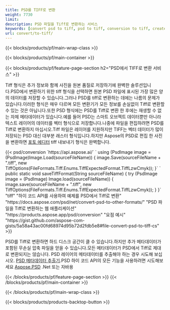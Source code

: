 ```yaml
---
title: PSD를 TIFF로 변환
weight: 7730
limit: 
description: PSD 파일을 Tiff로 변환하는 서비스
keywords: [convert psd to tiff, psd to tiff, conversion to tiff, create tiff from psd, print psd as tiff]
url: convert/to-tiff/
---
```


{{< blocks/products/pf/main-wrap-class >}}

{{< blocks/products/pf/main-container >}}

{{< blocks/products/pf/feature-page-section h2="PSD에서 TIFF로 변환 서비스" >}}
<p>Tiff 형식은 추가 정보와 함께 사진을 원본 품질로 저장하기에 완벽한 솔루션입니다.PSD에서 변환하기 위한 tiff 형식을 선택하면 원본 PSD 파일에 표시된 가장 많은 양의 데이터를 저장할 수 있습니다.그러나 PSD를 tiff로 변환하는 데에는 나름의 문제가 있습니다.이러한 형식은 매우 다르며 모든 변환기가 모든 정보를 손실없이 Tiff로 변환할 수 있는 것은 아닙니다.또한 PSD 형식에는 PSD를 Tiff로 변환 한 후에는 재생할 수 없는 자체 메타데이터가 있습니다.예를 들어 PSD는 스마트 오브젝트 데이터뿐만 아니라 텍스트 레이어의 데이터를 벡터 형식으로 저장합니다.나중에 파일을 편집하려면 PSD를 Tiff로 변환하지 마십시오.Tiff 파일은 레이어를 지원하지만 TIFF는 벡터 데이터가 많이 저장되는 PSD 대신 대부분 래스터 형식입니다.하지만 Aspose의 PSD로 편집 한 사진을 변환하면 <a href="https://products.aspose.app/psd/photo-editor">포토 에디터</a> tiff 내보내기 형식은 완벽합니다.</p>
{{< psd/conversion `https://api.aspose.ai/` 
`    using (PsdImage image = (PsdImage)Image.Load(sourceFileName))
    {
        image.Save(sourceFileName + ".tiff", new TiffOptions(FileFormats.Tiff.Enums.TiffExpectedFormat.TiffLzwCmyk));
    }` 
`     public static void saveTiffFormat(String sourceFileName) {
        try (PsdImage image = (PsdImage) Image.load(sourceFileName)) {
            image.save(sourceFileName + ".tiff", new TiffOptions(FileFormats.Tiff.Enums.TiffExpectedFormat.TiffLzwCmyk));
        }
    }` 
	"tiff" 
"하이 코드 API를 사용하여 예제를 PSD에서 Tiff로 변환"  "https://docs.aspose.com/psd/net/convert-psd-to-other-formats/" 
"PSD 파일을 Tiff로 변환하는 웹 애플리케이션" "https://products.aspose.app/psd/conversion" 
"요점 예시" "https://gist.github.com/aspose-com-gists/5a58a43ac00fd68974d95b72d2fdb5e8#file-convert-psd-to-tiff-cs" >}}
<p>PSD를 Tiff로 변환하면 하드 디스크 공간이 클 수 있습니다.하지만 추가 메타데이터가 포함된 무손실 압축 파일을 얻을 수 있습니다.모든 메타데이터가 PSD에서 Tiff로 제대로 변환되지는 않습니다. PSD 레이어의 메타데이터를 추출해야 하는 경우 시도해 보십시오. <a href="https://products.aspose.app/psd/metadata">PSD 메타데이터 추출기</a>.PSD 하이 코드 API의 모든 기능을 사용하려면 시도해보세요 <a href="/psd">Aspose.PSD</a> .Net 또는 자바용</p>
{{< /blocks/products/pf/feature-page-section >}}
{{< /blocks/products/pf/main-container >}}


{{< /blocks/products/pf/main-wrap-class >}}

{{< blocks/products/products-backtop-button >}}

